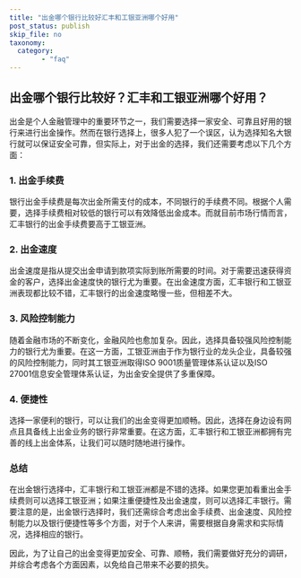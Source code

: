```yaml
---
title: "出金哪个银行比较好汇丰和工银亚洲哪个好用"
post_status: publish
skip_file: no
taxonomy:
  category:
        - "faq"
---
```


## 出金哪个银行比较好？汇丰和工银亚洲哪个好用？

出金是个人金融管理中的重要环节之一，我们需要选择一家安全、可靠且好用的银行来进行出金操作。然而在银行选择上，很多人犯了一个误区，认为选择知名大银行就可以保证安全可靠，但实际上，对于出金的选择，我们还需要考虑以下几个方面：

### 1. 出金手续费

银行出金手续费是每次出金所需支付的成本，不同银行的手续费不同。根据个人需要，选择手续费相对较低的银行可以有效降低出金成本。而就目前市场行情而言，汇丰银行的出金手续费要高于工银亚洲。

### 2. 出金速度

出金速度是指从提交出金申请到款项实际到账所需要的时间。对于需要迅速获得资金的客户，选择出金速度快的银行尤为重要。在出金速度方面，汇丰银行和工银亚洲表现都比较不错，汇丰银行的出金速度略慢一些，但相差不大。

### 3. 风险控制能力

随着金融市场的不断变化，金融风险也愈加复杂。因此，选择具备较强风险控制能力的银行尤为重要。在这一方面，工银亚洲由于作为银行业的龙头企业，具备较强的风险控制能力，同时其工银亚洲取得ISO 9001质量管理体系认证以及ISO 27001信息安全管理体系认证，为出金安全提供了多重保障。

### 4. 便捷性

选择一家便利的银行，可以让我们的出金变得更加顺畅。因此，选择在身边设有网点且具备线上出金业务的银行非常重要。在这方面，汇丰银行和工银亚洲都拥有完善的线上出金体系，让我们可以随时随地进行操作。

### 总结

在出金银行选择中，汇丰银行和工银亚洲都是不错的选择。如果您更加看重出金手续费则可以选择工银亚洲；如果注重便捷性及出金速度，则可以选择汇丰银行。需要注意的是，出金银行选择时，我们还需综合考虑出金手续费、出金速度、风险控制能力以及银行便捷性等多个方面，对于个人来讲，需要根据自身需求和实际情况，选择相应的银行。

因此，为了让自己的出金变得更加安全、可靠、顺畅，我们需要做好充分的调研，并综合考虑各个方面因素，以免给自己带来不必要的损失。
